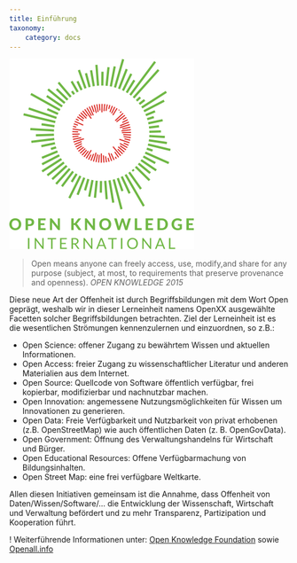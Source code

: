 ```yaml
---
title: Einführung
taxonomy:
    category: docs
---
```


![](okf.png)
> Open means anyone can freely access, use, modify,and share for any purpose (subject, at most, to requirements that preserve provenance and openness).
> <cite>OPEN KNOWLEDGE 2015</cite>

Diese neue Art der Offenheit ist durch Begriffsbildungen mit dem Wort Open geprägt, weshalb wir in dieser Lerneinheit namens OpenXX ausgewählte Facetten solcher Begriffsbildungen betrachten.
Ziel der Lerneinheit ist es die wesentlichen Strömungen kennenzulernen und einzuordnen, so z.B.:
* Open Science: offener Zugang zu bewährtem Wissen und aktuellen Informationen.
* Open Access: freier Zugang zu wissenschaftlicher Literatur und anderen Materialien aus dem Internet.
* Open Source: Quellcode von Software öffentlich verfügbar, frei kopierbar, modifizierbar und nachnutzbar machen.
* Open Innovation: angemessene Nutzungsmöglichkeiten für Wissen um Innovationen zu generieren.
* Open Data: Freie Verfügbarkeit und Nutzbarkeit von privat erhobenen (z.B. OpenStreetMap) wie auch öffentlichen Daten (z. B. OpenGovData).
* Open Government: Öffnung des Verwaltungshandelns für Wirtschaft und Bürger.
* Open Educational Resources: Offene Verfügbarmachung von Bildungsinhalten.
* Open Street Map: eine frei verfügbare Weltkarte.

Allen diesen Initiativen gemeinsam ist die Annahme, dass Offenheit von Daten/Wissen/Software/… die Entwicklung der Wissenschaft, Wirtschaft und Verwaltung befördert und zu mehr Transparenz, Partizipation und Kooperation führt.

! Weiterführende Informationen unter: [Open Knowledge Foundation](https://okfn.de/) sowie [Openall.info](http://openall.info/open-culture-offene-kultur/open-knowledge/definition/) 